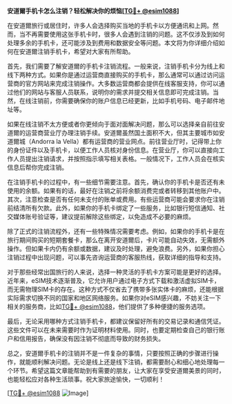 **安道爾手机卡怎么注销？轻松解决你的烦恼[[TG💪+ @esim1088](https://t.me/s/esim1088)]**

在安道爾旅行或居住时，许多人会选择购买当地的手机卡以方便通讯和上网。然而，当不再需要使用这张手机卡时，很多人会遇到注销的问题。这不仅涉及到如何处理多余的手机卡，还可能涉及到费用和数据安全等问题。本文将为你详细介绍如何在安道爾注销手机卡，希望对大家有所帮助。

首先，我们需要了解安道爾的手机卡注销流程。一般来说，注销手机卡分为线上和线下两种方式。如果你是通过运营商直接购买的手机卡，那么通常可以通过访问运营商的官方网站来完成注销操作。大多数运营商都会提供在线客服支持，你可以通过他们的网站与客服人员联系，说明你的需求并提交相关信息即可完成注销。当然，在线注销前，你需要确保你的账户信息已经更新，比如手机号码、电子邮件地址等。

如果在线注销不太方便或者你更倾向于面对面解决问题，那么可以选择亲自前往安道爾的运营商营业厅办理注销手续。安道爾虽然国土面积不大，但其主要城市如安道爾城（Andorra la Vella）都有运营商的营业网点。前往营业厅时，记得带上你的身份证件以及手机卡，以便工作人员核对身份信息。在营业厅，你可以直接向工作人员提出注销请求，并按照指示填写相关表格。一般情况下，工作人员会在核实信息后帮你完成注销。

在注销手机卡的过程中，有一些细节需要注意。首先，确认你的手机卡是否还有未使用的余额。如果有的话，最好在注销之前将余额消费完或者转移到其他账户中。其次，注意检查是否有任何未支付的账单或费用。有些运营商可能会要求你在注销前结清所有欠款。此外，如果你的手机卡绑定了一些服务，比如银行短信通知、社交媒体账号验证等，建议提前解除这些绑定，以免造成不必要的麻烦。

除了正式的注销流程外，还有一些特殊情况需要考虑。例如，如果你的手机卡是在旅行期间购买的短期套餐卡，那么在离开安道爾后，卡片可能自动失效，无需额外操作。但如果卡内仍有余额或数据，建议及时处理，避免浪费。另外，如果你担心注销过程中出现问题，可以事先咨询运营商的客服热线，获取详细的指导和支持。

对于那些经常出国旅行的人来说，选择一种灵活的手机卡方案可能是更好的选择。近年来，eSIM技术逐渐普及，它允许用户通过电子方式下载和激活虚拟SIM卡，而无需物理SIM卡的存在。这种方式不仅省去了携带多张实体卡的麻烦，还能根据实际需求切换不同的国家和地区网络服务。如果你对eSIM感兴趣，不妨关注一下相关的服务商，比如[TG💪+ @esim1088](https://t.me/s/esim1088)，他们提供了多种便捷的服务选项。

最后，无论采用哪种方式注销手机卡，都建议保留好所有的交易记录和通信凭证。这些文件可以在未来需要时作为证明材料使用。同时，也要定期检查自己的银行账户和信用报告，确保没有因注销不彻底而导致的财务损失。

总之，安道爾手机卡的注销并不是一件复杂的事情，只要按照正确的步骤进行操作，就能顺利解决问题。无论是线上还是线下注销，都需要耐心和细心地处理每一个环节。希望这篇文章能帮助到有需要的朋友，让大家在享受安道爾美景的同时，也能轻松应对各种生活琐事。祝大家旅途愉快，一切顺利！

[[TG💪+ @esim1088](https://t.me/s/esim1088) ![Image](https://i.postimg.cc/4NQfJmqS/Snipaste-2025-05-13-00-14-12.png)]
